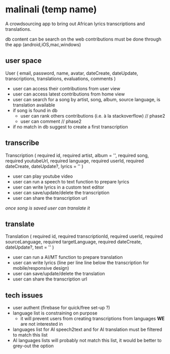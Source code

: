# malinali (temp name)

A crowdsourcing app to bring out African lyrics transcriptions and translations.

db content can be search on the web
contributions must be done through the app (android,iOS,mac,windows)

## user space

User (
	email,
	password,
	name,
	avatar,
	dateCreate,
	dateUpdate,
	transcriptions,
	translations,
	evaluations,
	comments
)
- user can access their contributions from user view
- user can access latest contributions from home view
- user can search for a song by artist, song, album, source language, is translation available
- if song is found in db
	- user can rank others contributions (i.e. à la stackoverflow) // phase2
	- user can comment // phase2
- if no match in db suggest to create a first transcription

## transcribe

Transcription (
	required id,
	required artist,
	album = '',
	required song,
	required youtubeUrl,
	required language,
	required userId,
	required dateCreate,
	dateUpdate?,
	lyrics = ''
)

- user can play youtube video
- user can run a speech to text function to prepare lyrics
- user can write lyrics in a custom text editor
- user can save/update/delete the transcription
- user can share the transcription url

_once song is saved user can translate it_

## translate

Translation (
	required id,
	required transcriptionId,
	required userId,
	required sourceLanguage,
	required targetLanguage,
	required dateCreate,
	dateUpdate?,
	text = ''
)

- user can run a AI/MT function to prepare translation
- user can write lyrics (line per line line below the transcription for mobile/responsive design)
- user can save/update/delete the translation
- user can share the transcription url


## tech issues
- user authent (firebase for quick/free set-up ?)
- language list is constraining on purpose
	- it will prevent users from creating transcriptions from languages __WE__ are not interested in
- languages list for AI speech2text and for AI translation must be filtered to match this list
- AI languages lists will probably not match this list, it would be better to grey-out the option

